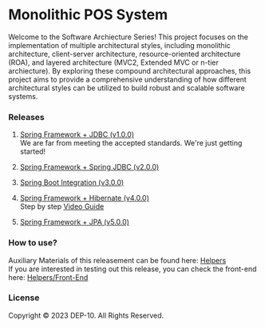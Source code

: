 # Monolithic POS System

Welcome to the Software Archiecture Series! This project focuses on the implementation of multiple architectural styles, including monolithic architecture, client-server architecture, resource-oriented architecture (ROA), and layered architecture (MVC2, Extended MVC or n-tier archiecture). By exploring these compound architectural approaches, this project aims to provide a comprehensive understanding of how different architectural styles can be utilized to build robust and scalable software systems.

### Releases
1. [Spring Framework + JDBC (v1.0.0)](https://github.com/IJSE-Direct-Entry-Program-10/monolithic-pos/releases/tag/v1.0.0) <br>
 We are far from meeting the accepted standards. We're just getting started!
 
2. [Spring Framework + Spring JDBC (v2.0.0)](https://github.com/IJSE-Direct-Entry-Program-10/monolithic-pos/releases/tag/v2.0.0) <br>

3. [Spring Boot Integration (v3.0.0)](https://github.com/IJSE-Direct-Entry-Program-10/monolithic-pos/releases/tag/v3.0.0) <br>

4. [Spring Framework + Hibernate (v4.0.0)](https://github.com/IJSE-Direct-Entry-Program-10/monolithic-pos/releases/tag/v4.0.0) <br>
 Step by step [Video Guide](https://drive.google.com/file/d/1Y0oFmpGoWxKO8oDdNj_Bn46DGjDr8zmc/view?usp=sharing)

5. [Spring Framework + JPA (v5.0.0)](https://github.com/IJSE-Direct-Entry-Program-10/monolithic-pos/releases/tag/v5.0.0)<br>

### How to use?
 Auxiliary Materials of this releasement can be found here: [Helpers](https://github.com/IJSE-Direct-Entry-Program-10/helpers.git)<br>
 If you are interested in testing out this release, you can check the front-end here: [Helpers/Front-End](https://github.com/IJSE-Direct-Entry-Program-10/helpers/tree/main/pos-front-end)

### License
Copyright &copy; 2023 DEP-10. All Rights Reserved.
